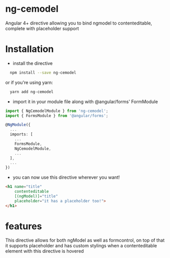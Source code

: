 
# ng-cemodel

Angular 4+ directive allowing you to bind ngmodel to contenteditable, complete with placeholder support

# Installation

- install the directive

```bash
  npm install --save ng-cemodel
```

or if you're using yarn:

```bash
  yarn add ng-cemodel
```

- import it in your module file along with @angular/forms' FormModule

```ts
import { NgCemodelModule } from 'ng-cemodel';
import { FormsModule } from '@angular/forms';

@NgModule({
  ...
  imports: [
    ...
    FormsModule,
    NgCemodelModule,
    ...
  ],
  ...
})
```

- you can now use this directive wherever you want!

```html
<h1 name="title"
    contenteditable
    [(ngModel)]="title"
    placeholder="it has a placeholder too!">
</h1>
```

# features

This directive allows for both ngModel as well as formcontrol, on top of that it supports placeholder and has custom stylings when a contenteditable element with this directive is hovered
